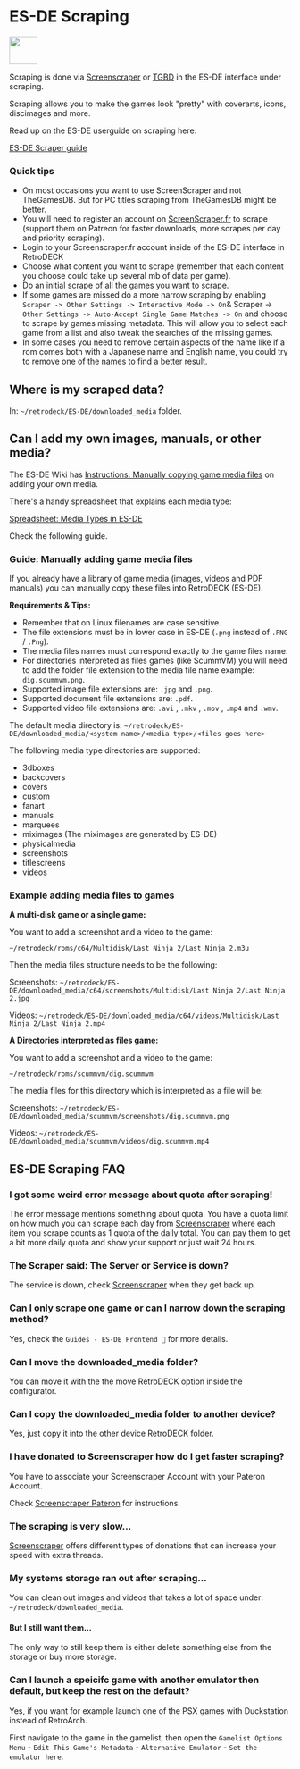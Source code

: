 # ES-DE Scraping

<img src="../../../wiki_icons/pixelitos/folder-blue-downloads.png" width="50">

Scraping is done via [Screenscraper](https://www.screenscraper.fr/) or [TGBD](https://thegamesdb.net/) in the ES-DE interface under scraping.

Scraping allows you to make the games look "pretty" with coverarts, icons, discimages and more.

Read up on the ES-DE userguide on scraping here:

[ES-DE Scraper guide](https://gitlab.com/es-de/emulationstation-de/-/blob/master/USERGUIDE.md#scraping)

### Quick tips

- On most occasions you want to use ScreenScraper and not TheGamesDB. But for PC titles scraping from TheGamesDB might be better.
- You will need to register an account on [ScreenScraper.fr](https://www.screenscraper.fr/) to scrape (support them on Patreon for faster downloads, more scrapes per day and priority scraping).
- Login to your Screenscraper.fr account inside of the ES-DE interface in RetroDECK
- Choose what content you want to scrape (remember that each content you choose could take up several mb of data per game).
- Do an initial scrape of all the games you want to scrape.
- If some games are missed do a more narrow scraping by enabling `Scraper -> Other Settings -> Interactive Mode -> On`& Scraper -> `Other Settings -> Auto-Accept Single Game Matches -> On` and choose to scrape by games missing metadata. This will allow you to select each game from a list and also tweak the searches of the missing games.
- In some cases you need to remove certain aspects of the name like if a rom comes both with a Japanese name and English name, you could try to remove one of the names to find a better result.

## Where is my scraped data?

In: `~/retrodeck/ES-DE/downloaded_media` folder.

## Can I add my own images, manuals, or other media?

The ES-DE Wiki has [Instructions: Manually copying game media files](https://gitlab.com/es-de/emulationstation-de/-/blob/master/USERGUIDE.md?ref_type=heads#manually-copying-game-media-files) on adding your own media.

There's a handy spreadsheet that explains each media type:

[Spreadsheet: Media Types in ES-DE](https://docs.google.com/spreadsheets/d/18VJAL44aNxsFOd4pVAONmdWwa7srCSzr2Z2SJEiNKnE/edit?gid=1812680930#gid=1812680930)

Check the following guide.

### Guide: Manually adding game media files

If you already have a library of game media (images, videos and PDF manuals) you can manually copy these files into RetroDECK (ES-DE). 

**Requirements & Tips:**

- Remember that on Linux filenames are case sensitive.
- The file extensions must be in lower case in ES-DE (`.png` instead of `.PNG` / `.Png`).
- The media files names must correspond exactly to the game files name.
- For directories interpreted as files games (like ScummVM) you will need to add the folder file extension to the media file name example: `dig.scummvm.png`.
- Supported image file extensions are: `.jpg` and `.png`.
- Supported document file extensions are: `.pdf`.
- Supported video file extensions are: `.avi` , `.mkv` , `.mov` , `.mp4` and `.wmv`.

The default media directory is: `~/retrodeck/ES-DE/downloaded_media/<system name>/<media type>/<files goes here>`

The following media type directories are supported: 

- 3dboxes
- backcovers
- covers
- custom
- fanart
- manuals
- marquees
- miximages (The miximages are generated by ES-DE)
- physicalmedia
- screenshots
- titlescreens
- videos



### Example adding media files to games 

**A multi-disk game or a single game:**

You want to add a screenshot and a video to the game:

`~/retrodeck/roms/c64/Multidisk/Last Ninja 2/Last Ninja 2.m3u`

Then the media files structure needs to be the following:

Screenshots: `~/retrodeck/ES-DE/downloaded_media/c64/screenshots/Multidisk/Last Ninja 2/Last Ninja 2.jpg`

Videos: `~/retrodeck/ES-DE/downloaded_media/c64/videos/Multidisk/Last Ninja 2/Last Ninja 2.mp4`

**A Directories interpreted as files game:**

You want to add a screenshot and a video to the game:

`~/retrodeck/roms/scummvm/dig.scummvm`

The media files for this directory which is interpreted as a file will be:

Screenshots: `~/retrodeck/ES-DE/downloaded_media/scummvm/screenshots/dig.scummvm.png`

Videos: `~/retrodeck/ES-DE/downloaded_media/scummvm/videos/dig.scummvm.mp4`


## ES-DE Scraping FAQ

### I got some weird error message about quota after scraping!

The error message mentions something about quota. You have a quota limit on how much you can scrape each day from [Screenscraper](https://www.screenscraper.fr/) where each item you scrape counts as 1 quota of the daily total.
You can pay them to get a bit more daily quota and show your support or just wait 24 hours.


### The Scraper said: The Server or Service is down?

The service is down, check [Screenscraper](https://www.screenscraper.fr/) when they get back up.


### Can I only scrape one game or can I narrow down the scraping method?
Yes, check the `Guides - ES-DE Frontend 🤖`  for more details.

### Can I move the downloaded_media folder?
 You can move it with the the move RetroDECK option inside the configurator.

### Can I copy the downloaded_media folder to another device?
Yes, just copy it into the other device RetroDECK folder.

### I have donated to Screenscraper how do I get faster scraping?

You have to associate your Screenscraper Account with your Pateron Account.

Check [Screenscraper Pateron](https://www.patreon.com/screenscraper) for instructions.

### The scraping is very slow...
[Screenscraper](https://www.screenscraper.fr/) offers different types of donations that can increase your speed with extra threads.

### My systems storage ran out after scraping...
You can clean out images and videos that takes a lot of space under: `~/retrodeck/downloaded_media`.

#### But I still want them...
The only way to still keep them is either delete something else from the storage or buy more storage.

### Can I launch a speicifc game with another emulator then default, but keep the rest on the default?

Yes, if you want for example launch one of the PSX games with Duckstation instead of RetroArch.

First navigate to the game in the gamelist, then open the  `Gamelist Options Menu` - `Edit This Game's Metadata` - `Alternative Emulator` - `Set the emulator here`.
